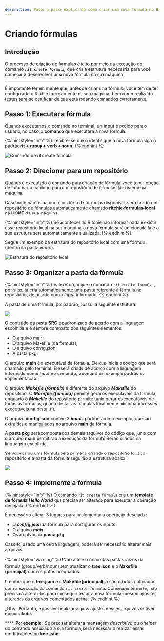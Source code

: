 ```yaml
---
description: Passo a passo explicando como criar uma nova fórmula no Ritchie
---
```


# Criando fórmulas

## Introdução 

O processo de criação de fórmulas é feito por meio da execução do comando _**`rit create formula`,**_ que cria a estrutura necessária para você começar a desenvolver uma nova fórmula na sua máquina.  
****  
É importante ter em mente que, antes de criar uma fórmula, você tem de ter configurado o Ritchie corretamente na sua máquina, bem como realizado testes para se certificar de que está rodando comandos corretamente. 

## Passo 1: Executar a fórmula 

Quando executamos o comando no terminal, um input é pedido para o usuário, no caso, o **comando** que executará a nova fórmula. 

{% hint style="info" %}
Lembre-se que o ideal é que a nova fórmula siga o padrão **rit + group + verb + noun**.
{% endhint %}

![Comando de rit create formula ](https://lh3.googleusercontent.com/Y84yqDkDGHpMS-LKxep44fo6HDDDD8N7P1ZLzNfiOrZpF-yYvnRbL4PRdNc5EthU-eeaENwpKiQQ3PRiDs0KsZCQWVeMHim2lZDshPiAr-mHSgG0cb-NLZZzzEBYUbM9V1dQtkrJ)

## Passo 2: Direcionar para um repositório

Quando é executado o comando para criação de fórmula, você tem a opção de informar o caminho para um repositório de fórmulas já existente na máquina.

Caso você não tenha um repositório de fórmulas disponível, será criado um repositório de fórmulas automaticamente chamado **ritchie-formulas-local** na **HOME** da sua máquina.

{% hint style="info" %}
Se acontecer do Ritchie não informar nada e existir esse repositório local na sua máquina, a nova fórmula será adicionada lá e a sua estrutura será automaticamente atualizada. 
{% endhint %}

Segue um exemplo da estrutura do repositório local com uma fórmula \(dentro da pasta _group_\).

![Estrutura do reposit&#xF3;rio local](https://lh3.googleusercontent.com/Tz7C28jLzbXdqABAVo1BUWXr_uMkBcIxwsEXvze8OYVOU3Gs6mLoMhIF5EFYp6bq7bQjE8wvyuFxLWR5Qx2xBLSCnLorRc9kc6DWZVHQu09P_WV4BL4TkQ4SsWrCez0nEmqCSiD4)

## Passo 3: Organizar a pasta da fórmula 

{% hint style="info" %}
Vale reforçar que o comando `rit create formula` , por si só, já cria automaticamente uma pasta referente à fórmula no repositório, de acordo com o _input_ informado. 
{% endhint %}

A pasta de uma fórmula, por padrão, possui a seguinte estrutura:

![](https://lh4.googleusercontent.com/lu-BipM4Ym4qc3EeGXLNoEyvDknCZ1ZUtAvUxWra0v4uyyKi71gZiUAJzwi2n4UlwqPwdhKROps945TJ6g6i_kfi_TmlqC-nC-JOVl7T3Oy6Ks5Fnoy8Ok1lwVViRn36JAV-JAg0)



O conteúdo da pasta **SRC** é padronizado de acordo com a linguagem escolhida e é sempre composto dos seguintes elementos:

* O arquivo main;
* O arquivo Makefile \(da fórmula\);
* O arquivo config.json;
* A pasta pkg.

O arquivo **main** é o executável da fórmula. Ele que inicia o código que será chamado pelo terminal. Ele será criado de acordo com a linguagem informado como _input_ no comando, e conterá um exemplo padrão de implementação.

O arquivo _**Makefile \(fórmula\)**_ é diferente do arquivo _**Makefile**_ do repositório. O _**Makefile**_ _**\(fórmula\)**_ permite gerar os executáveis da fórmula, enquanto o _**Makefile**_ do repositório permite tanto gerar os executáveis de todas as formulas, quanto testar as formulas localmente adicionando esses executáveis na [pasta .rit](../referencia/cli/pasta-.rit.md).

O arquivo **config.json** contem 3 _**inputs**_ padrões como exemplo, que são extraídos e manipulados no arquivo **main** da fórmula.

A **pasta pkg** será composta dos demais arquivos do código que, junto com o arquivo **main** permitirão a execução da fórmula. Serão criados na linguagem escolhida.

Se você criou uma fórmula pela primeira criando o repositório local, o repositório e a pasta da fórmula seguirão a estrutura abaixo :

![](https://lh5.googleusercontent.com/6oPMzmvLxb9PGmC9a6U7KfLt4oCpEnFhOHXXOoGkgMgmaQi4kKHDo5epvU27HbWbBvM1mC1K2aruXfGPQrtWJMibeXmXmN19NbI7S81Djz11Axc0fCG2GtTNCAYivuI2iMMxMLZK)

## Passo 4: Implemente a fórmula 

{% hint style="info" %}
O comando `rit create fórmula` cria um **template de fórmula** _**Hello World**_ que precisa ser alterado para executar a operação desejada.
{% endhint %}

É necessário alterar 3 lugares para implementar a operação desejada :

* O _**config.json**_ da fórmula para configurar os inputs.
* O arquivo _**main**_
* Os arquivos da **pasta** **pkg**.

Caso foi usado uma outra linguagem, poderá ser necessário alterar mais arquivos.

{% hint style="warning" %}
❗Não altere o nome das pastas raízes da fórmula \(group/verb/noun\) sem atualizar o **tree.json** e o **Makefile \(principal\)** com os paths adequados.

❗Lembre que o **tree.json** e o **Makefile \(principal\)** já são criados / alterados com a execução do comando `rit create formula`. Consequentemente, não precisará alterar-los para conseguir testar a nova fórmula, mesmo após ter alterados os arquivos comentados acima.
{% endhint %}

_Obs : Portanto, é possível realizar alguns ajustes nesses arquivos se tiver necessidade.   
  
****_**Por exemplo** : Se precisar alterar a mensagem _descriptíva_ ou o _helper_ do comando associado a sua fórmula, será necessário realizar essas modificações no **tree.json**.

